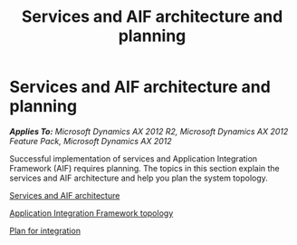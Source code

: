 ﻿---
title: Services and AIF architecture and planning
TOCTitle: Services and AIF architecture and planning
ms:assetid: 3ad11df7-36ef-4877-888d-b501070cc2ab
ms:mtpsurl: https://technet.microsoft.com/en-us/library/Gg731781(v=AX.60)
ms:contentKeyID: 35132608
ms.date: 04/17/2013
mtps_version: v=AX.60
---

# Services and AIF architecture and planning 


_**Applies To:** Microsoft Dynamics AX 2012 R2, Microsoft Dynamics AX 2012 Feature Pack, Microsoft Dynamics AX 2012_

Successful implementation of services and Application Integration Framework (AIF) requires planning. The topics in this section explain the services and AIF architecture and help you plan the system topology.

[Services and AIF architecture](services-and-aif-architecture.md)

[Application Integration Framework topology](application-integration-framework-topology.md)

[Plan for integration](plan-for-integration.md)

